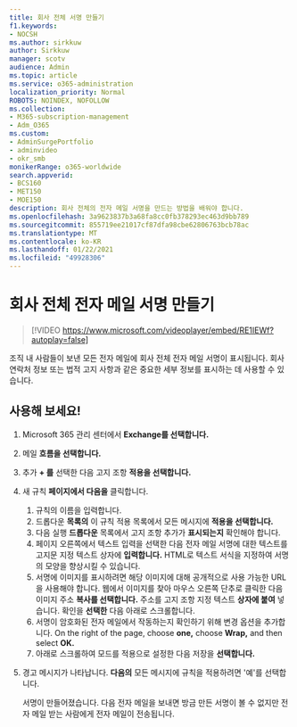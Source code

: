 ```yaml
---
title: 회사 전체 서명 만들기
f1.keywords:
- NOCSH
ms.author: sirkkuw
author: Sirkkuw
manager: scotv
audience: Admin
ms.topic: article
ms.service: o365-administration
localization_priority: Normal
ROBOTS: NOINDEX, NOFOLLOW
ms.collection:
- M365-subscription-management
- Adm_O365
ms.custom:
- AdminSurgePortfolio
- adminvideo
- okr_smb
monikerRange: o365-worldwide
search.appverid:
- BCS160
- MET150
- MOE150
description: 회사 전체의 전자 메일 서명을 만드는 방법을 배워야 합니다.
ms.openlocfilehash: 3a9623837b3a68fa8cc0fb378293ec463d9bb789
ms.sourcegitcommit: 855719ee21017cf87dfa98cbe62806763bcb78ac
ms.translationtype: MT
ms.contentlocale: ko-KR
ms.lasthandoff: 01/22/2021
ms.locfileid: "49928306"
---
```

# <a name="create-a-company-wide-email-signature"></a>회사 전체 전자 메일 서명 만들기

> [!VIDEO https://www.microsoft.com/videoplayer/embed/RE1IEWf?autoplay=false]

조직 내 사람들이 보낸 모든 전자 메일에 회사 전체 전자 메일 서명이 표시됩니다. 회사 연락처 정보 또는 법적 고지 사항과 같은 중요한 세부 정보를 표시하는 데 사용할 수 있습니다. 

## <a name="try-it"></a>사용해 보세요!

1. Microsoft 365 관리 센터에서 **Exchange를 선택합니다.**
1. 메일 **흐름을 선택합니다.**
1. 추가 **+ 를** 선택한 다음 고지 조항 **적용을 선택합니다.**
1. 새 규칙 **페이지에서 다음을** 클릭합니다.
    1. 규칙의 이름을 입력합니다.
    1. 드롭다운 **목록의** 이 규칙 적용 목록에서 모든 메시지에 **적용을 선택합니다.**
    1. 다음 실행 **드롭다운** 목록에서 고지 조항 추가가 **표시되는지** 확인해야 합니다.
    1. 페이지 오른쪽에서 텍스트 입력을 선택한 다음 전자 메일 서명에 대한 텍스트를 고지문 지정 텍스트 상자에 **입력합니다.** HTML로 텍스트 서식을 지정하여 서명의 모양을 향상시킬 수 있습니다.
    1. 서명에 이미지를 표시하려면 해당 이미지에 대해 공개적으로 사용 가능한 URL을 사용해야 합니다. 웹에서 이미지를 찾아 마우스 오른쪽 단추로 클릭한 다음 이미지 주소 **복사를 선택합니다.** 주소를 고지 조항 지정 텍스트 **상자에 붙여** 넣습니다. 확인을 **선택한** 다음 아래로 스크롤합니다.
    1. 서명이 암호화된 전자 메일에서 작동하는지 확인하기 위해 변경 옵션을 추가합니다. On the right of the page, choose **one,** choose **Wrap,** and then select **OK.**
    1. 아래로 스크롤하여 모드를 적용으로 설정한 다음 저장을 **선택합니다.** 
1. 경고 메시지가 나타납니다. **다음의** 모든 메시지에 규칙을 적용하려면 '예'를 선택합니다.

    서명이 만들어졌습니다. 다음 전자 메일을 보내면 방금 만든 서명이 볼 수 없지만 전자 메일 받는 사람에게 전자 메일이 전송됩니다.